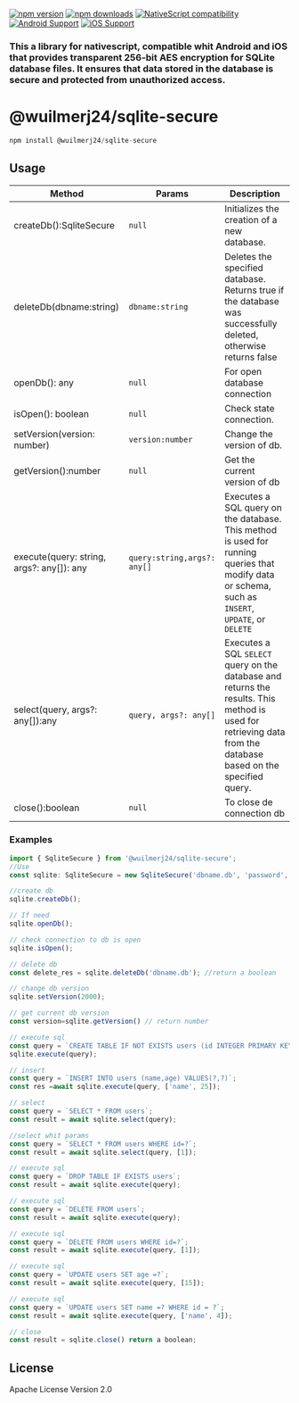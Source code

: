 [![npm version](https://img.shields.io/npm/v/@wuilmerj24/sqlite-secure.svg?style=for-the-badge&logo=npm)](https://www.npmjs.com/package/@wuilmerj24/sqlite-secure)
[![npm downloads](https://img.shields.io/npm/dm/@wuilmerj24/sqlite-secure.svg?style=for-the-badge&logo=npm)](https://www.npmjs.com/package/@wuilmerj24/sqlite-secure)
[![NativeScript compatibility](https://img.shields.io/badge/NativeScript-6%2B-blue.svg?style=for-the-badge&logo=nativescript)](https://nativescript.org)
[![Android Support](https://img.shields.io/badge/Android-3DDC84?style=for-the-badge&logo=android&logoColor=white&labelColor=388E3C)](https://developer.android.com)
[![iOS Support](https://img.shields.io/badge/iOS-000000?style=for-the-badge&logo=apple&logoColor=white&labelColor=111111)](https://developer.apple.com/ios/)

### This a library for nativescript, compatible whit Android and iOS that provides transparent 256-bit AES encryption for SQLite database files. It ensures that data stored in the database is secure and protected from unauthorized access.

# @wuilmerj24/sqlite-secure

```javascript
npm install @wuilmerj24/sqlite-secure
```

## Usage
| Method | Params | Description |
| ------ | ------ | ----------- |
| createDb():SqliteSecure | ```null``` | Initializes the creation of a new database. |
| deleteDb(dbname:string) | ```dbname:string``` | Deletes the specified database. Returns true if the database was successfully deleted, otherwise returns false |
| openDb(): any | ```null``` | For open database connection | 
| isOpen(): boolean | ```null``` | Check state connection.|
| setVersion(version: number) | ```version:number``` | Change the version of db. |
| getVersion():number | ```null``` | Get the current version of db |
| execute(query: string, args?: any[]): any | ```query:string,args?: any[]``` | Executes a SQL query on the database. This method is used for running queries that modify data or schema, such as ```INSERT```, ```UPDATE```, or ```DELETE```
| select(query, args?: any[]):any | ```query, args?: any[]``` | Executes a SQL ```SELECT``` query on the database and returns the results. This method is used for retrieving data from the database based on the specified query. |
| close():boolean | ```null``` | To close de connection db |

### Examples

```ts
import { SqliteSecure } from '@wuilmerj24/sqlite-secure';
//Use
const sqlite: SqliteSecure = new SqliteSecure('dbname.db', 'password', 100);

//create db
sqlite.createDb();

// If need
sqlite.openDb();

// check connection to db is open
sqlite.isOpen();

// delete db
const delete_res = sqlite.deleteDb('dbname.db'); //return a boolean

// change db version
sqlite.setVersion(2000);

// get current db version
const version=sqlite.getVersion() // return number

// execute sql
const query = `CREATE TABLE IF NOT EXISTS users (id INTEGER PRIMARY KEY AUTOINCREMENT,name TEXT,age INTEGER)`;
sqlite.execute(query);

// insert 
const query = `INSERT INTO users (name,age) VALUES(?,?)`;
const res =await sqlite.execute(query, ['name', 25]);

// select
const query = `SELECT * FROM users`;
const result = await sqlite.select(query);

//select whit params 
const query = `SELECT * FROM users WHERE id=?`;
const result = await sqlite.select(query, [1]);

// execute sql
const query = `DROP TABLE IF EXISTS users`;
const result = await sqlite.execute(query);

// execute sql 
const query = `DELETE FROM users`;
const result = await sqlite.execute(query);

// execute sql
const query = `DELETE FROM users WHERE id=?`;
const result = await sqlite.execute(query, [1]);

// execute sql
const query = `UPDATE users SET age =?`;
const result = await sqlite.execute(query, [15]);

// execute sql 
const query = `UPDATE users SET name =? WHERE id = ?`;
const result = await sqlite.execute(query, ['name', 4]);

// close 
const result = sqlite.close() return a boolean;
```

## License

Apache License Version 2.0

